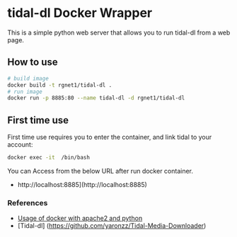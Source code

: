 # tidal-dl Docker Wrapper

This is a simple python web server that allows you to run tidal-dl from a web
page.  

## How to use

```bash
# build image
docker build -t rgnet1/tidal-dl .
# run image
docker run -p 8885:80 --name tidal-dl -d rgnet1/tidal-dl
```

## First time use
First time use requires you to enter the container, and link tidal to your account:

```bash
docker exec -it  /bin/bash

```

You can Access from the below URL after run docker container.  

* http://localhost:8885](http://localhost:8885)


### References

* [Usage of docker with apache2 and python](https://github.com/pyohei/docker-cgi-python)
* [Tidal-dl] (https://github.com/yaronzz/Tidal-Media-Downloader)
